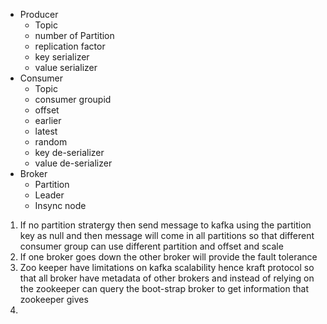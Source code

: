   - Producer
    - Topic
    - number of Partition
    -  replication factor
    -  key serializer
    -  value serializer
  -  Consumer
     - Topic
     - consumer groupid
     - offset
      - earlier
      - latest
      - random
     - key de-serializer
     - value de-serializer
  -  Broker
     - Partition
     - Leader
     - Insync node


1. If no partition stratergy then send message to kafka using the partition key as null and then message will come in all partitions so that different consumer group can use different partition and offset and scale
2. If one broker goes down the other broker will provide the fault tolerance
3. Zoo keeper have limitations on kafka scalability hence kraft protocol so that all broker have metadata of other brokers and instead of relying on the zookeeper can query the boot-strap broker to get information that zookeeper gives
4. 
